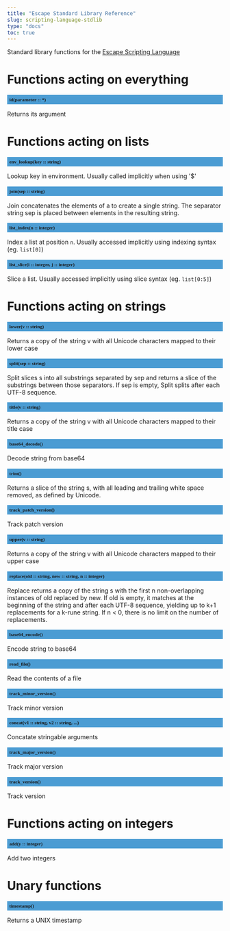 ```yaml
---
title: "Escape Standard Library Reference"
slug: scripting-language-stdlib 
type: "docs"
toc: true
---
```


<style>
h2 {
  font-size: 0.8em;
  font-family: mono;
  background: #4B9CD3;
  padding: 5px;
}
</style>

Standard library functions for the [Escape Scripting Language](../scripting-language/)


# Functions acting on everything

## id(parameter :: *)

Returns its argument


# Functions acting on lists

## env_lookup(key :: string)

Lookup key in environment. Usually called implicitly when using '$'

## join(sep :: string)

Join concatenates the elements of a to create a single string. The separator string sep is placed between elements in the resulting string. 

## list_index(n :: integer)

Index a list at position `n`. Usually accessed implicitly using indexing syntax (eg. `list[0]`)

## list_slice(i :: integer, j :: integer)

Slice a list. Usually accessed implicitly using slice syntax (eg. `list[0:5]`)


# Functions acting on strings

## lower(v :: string)

Returns a copy of the string v with all Unicode characters mapped to their lower case

## split(sep :: string)

Split slices s into all substrings separated by sep and returns a slice of the substrings between those separators. If sep is empty, Split splits after each UTF-8 sequence.

## title(v :: string)

Returns a copy of the string v with all Unicode characters mapped to their title case

## base64_decode()

Decode string from base64

## trim()

Returns a slice of the string s, with all leading and trailing white space removed, as defined by Unicode. 

## track_patch_version()

Track patch version

## upper(v :: string)

Returns a copy of the string v with all Unicode characters mapped to their upper case

## replace(old :: string, new :: string, n :: integer)

Replace returns a copy of the string s with the first n non-overlapping instances of old replaced by new. If old is empty, it matches at the beginning of the string and after each UTF-8 sequence, yielding up to k+1 replacements for a k-rune string. If n < 0, there is no limit on the number of replacements.

## base64_encode()

Encode string to base64

## read_file()

Read the contents of a file

## track_minor_version()

Track minor version

## concat(v1 :: string, v2 :: string, ...)

Concatate stringable arguments

## track_major_version()

Track major version

## track_version()

Track version


# Functions acting on integers

## add(y :: integer)

Add two integers


# Unary functions

## timestamp()

Returns a UNIX timestamp

